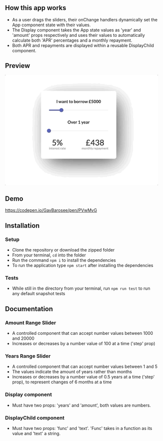 ## How this app works

- As a user drags the sliders, their onChange handlers dynamically set the App component state with their values.
- The Display component takes the App state values as 'year' and 'amount' props respectively and uses their values to automatically calculate both 'APR' percentages and a monthly repayment.
- Both APR and repayments are displayed within a reusable DisplayChild component.


## Preview

![](calculator.gif)

## Demo 

https://codepen.io/GavBarosee/pen/PVwMvG


## Installation

### Setup

- Clone the repository or download the zipped folder
- From your terminal, `cd` into the folder
- Run the command `npm i` to install the dependencies
- To run the application type `npm start` after installing the dependencies

### Tests

- While still in the directory from your terminal, run `npm run test` to run any default snapshot tests

## Documentation

### Amount Range Slider

- A controlled component that can accept number values between 1000 and 20000
- Increases or decreases by a number value of 100 at a time ('step' prop)

### Years Range Slider

- A controlled component that can accept number values between 1 and 5
- The values indicate the amount of years rather than months
- Increases or decreases by a number value of 0.5 years at a time ('step' prop), to represent changes of 6 months at a time

### Display component

- Must have two props: 'years' and 'amount', both values are numbers.

### DisplayChild component

- Must have two props: 'func' and 'text'. 'Func' takes in a function as its value and 'text' a string.
